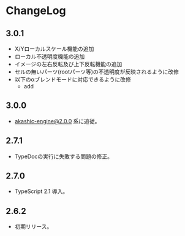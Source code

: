 # ChangeLog

## 3.0.1

* X/Yローカルスケール機能の追加
* ローカル不透明度機能の追加
* イメージの左右反転及び上下反転機能の追加
* セルの無いパーツ(rootパーツ等)の不透明度が反映されるように改修
* 以下のαブレンドモードに対応できるように改修
  * add

## 3.0.0

* akashic-engine@2.0.0 系に追従。

## 2.7.1

* TypeDocの実行に失敗する問題の修正。

## 2.7.0

* TypeScript 2.1 導入。

## 2.6.2

* 初期リリース。
